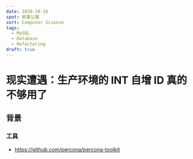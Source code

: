 ```yaml
---
date: 2020-10-16
spot: 紫寓公寓
sort: Computer Science
tags:
  - MySQL
  - Database
  - Refactoring
draft: true
---
```


# 现实遭遇：生产环境的 INT 自增 ID 真的不够用了

## 背景

### 工具

- <https://github.com/percona/percona-toolkit>
